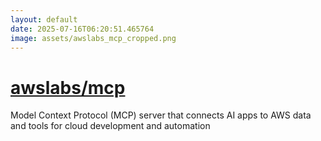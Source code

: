 ```yaml
---
layout: default
date: 2025-07-16T06:20:51.465764
image: assets/awslabs_mcp_cropped.png
---
```


# [awslabs/mcp](https://github.com/awslabs/mcp)

Model Context Protocol (MCP) server that connects AI apps to AWS data and tools for cloud development and automation
